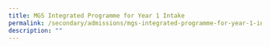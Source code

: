 ```yaml
---
title: MGS Integrated Programme for Year 1 Intake
permalink: /secondary/admissions/mgs-integrated-programme-for-year-1-intake/
description: ""
---
```

